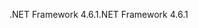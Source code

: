 <span data-ttu-id="74c3e-101">.NET Framework 4.6.1</span><span class="sxs-lookup"><span data-stu-id="74c3e-101">.NET Framework 4.6.1</span></span>